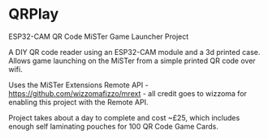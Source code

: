 # QRPlay
ESP32-CAM QR Code MiSTer Game Launcher Project  

A DIY QR code reader using an ESP32-CAM module and a 3d printed case.  
Allows game launching on the MiSTer from a simple printed QR code over wifi.  

Uses the MiSTer Extensions Remote API - https://github.com/wizzomafizzo/mrext  - all credit goes to wizzoma for enabling this project with the Remote API.  

Project takes about a day to complete and cost ~£25, which includes enough self laminating pouches for 100 QR Code Game Cards.
